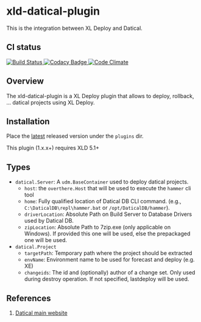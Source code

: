 # xld-datical-plugin

This is the integration between XL Deploy and Datical.

## CI status ##

[![Build Status][xld-datical-travis-image] ][xld-datical-travis-url]
[![Codacy Badge][xld-datical-codacy-image] ][xld-datical-codacy-url]
[![Code Climate][xld-datical-code-climate-image] ][xld-datical-code-climate-url]

[xld-datical-travis-image]: https://travis-ci.org/xebialabs-community/xld-datical-plugin.svg?branch=master
[xld-datical-travis-url]: https://travis-ci.org/xebialabs-community/xld-datical-plugin
[xld-datical-codacy-image]: https://api.codacy.com/project/badge/Grade/7e66235d52e3447c890c7c2e0ea9edb4
[xld-datical-codacy-url]: https://www.codacy.com/app/joris-dewinne/xld-datical-plugin
[xld-datical-code-climate-image]: https://codeclimate.com/github/xebialabs-community/xld-datical-plugin/badges/gpa.svg
[xld-datical-code-climate-url]: https://codeclimate.com/github/xebialabs-community/xld-datical-plugin


## Overview ##

The xld-datical-plugin is a XL Deploy plugin that allows to deploy, rollback, ... datical projects using XL Deploy.

## Installation ##

Place the [latest](https://github.com/xebialabs-community/xld-datical-plugin/releases) released version under the `plugins` dir.

This plugin (1.x.x+) requires XLD 5.1+

## Types ##

+ `datical.Server`: A `udm.BaseContainer` used to deploy datical projects.
    + `host`: the `overthere.Host` that will be used to execute the `hammer` cli tool
    + `home`: Fully qualified location of Datical DB CLI command. (e.g., `C:\DaticalDB\repl\hammer.bat` or `/opt/DaticalDB/hammer`).
    + `driverLocation`: Absolute Path on Build Server to Database Drivers used by Datical DB.
    * `zipLocation`: Absolute Path to 7zip.exe (only applicable on Windows). If provided this one will be used, else the prepackaged one will be used.
+ `datical.Project`
    + `targetPath`: Temporary path where the project should be extracted
    + `envName`: Environment name to be used for forecast and deploy (e.g. XE)
    + `changeids`: The id and (optionally) author of a change set. Only used during destroy operation. If not specified, lastdeploy will be used.

## References ##
1. [Datical main website](http://www.datical.com/)



